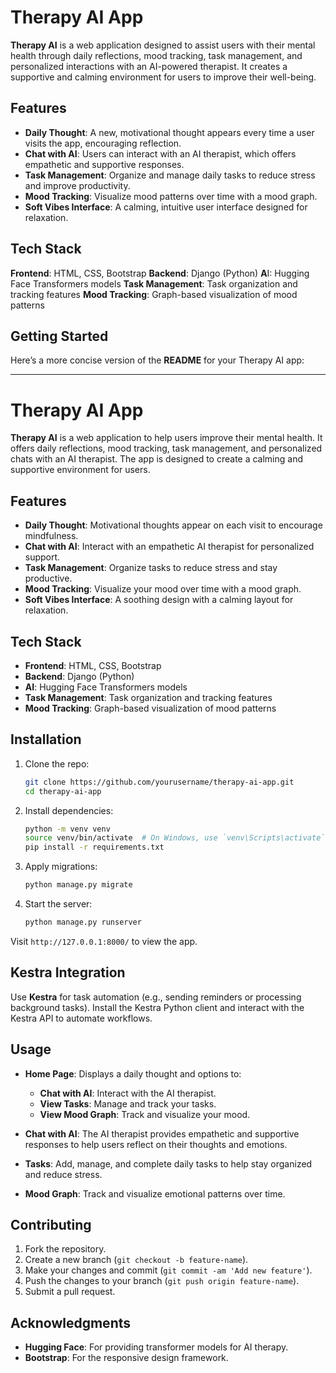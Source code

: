 
# **Therapy AI App**

**Therapy AI** is a web application designed to assist users with their mental health through daily reflections, mood tracking, task management, and personalized interactions with an AI-powered therapist. It creates a supportive and calming environment for users to improve their well-being.

## **Features**

- **Daily Thought**: A new, motivational thought appears every time a user visits the app, encouraging reflection.
- **Chat with AI**: Users can interact with an AI therapist, which offers empathetic and supportive responses.
- **Task Management**: Organize and manage daily tasks to reduce stress and improve productivity.
- **Mood Tracking**: Visualize mood patterns over time with a mood graph.
- **Soft Vibes Interface**: A calming, intuitive user interface designed for relaxation.

## **Tech Stack**
**Frontend**: HTML, CSS, Bootstrap
**Backend**: Django (Python)
**A**I: Hugging Face Transformers models
**Task Management**: Task organization and tracking features
**Mood Tracking**: Graph-based visualization of mood patterns

## **Getting Started**

Here’s a more concise version of the **README** for your Therapy AI app:

---

# **Therapy AI App**

**Therapy AI** is a web application to help users improve their mental health. It offers daily reflections, mood tracking, task management, and personalized chats with an AI therapist. The app is designed to create a calming and supportive environment for users.

## **Features**

- **Daily Thought**: Motivational thoughts appear on each visit to encourage mindfulness.
- **Chat with AI**: Interact with an empathetic AI therapist for personalized support.
- **Task Management**: Organize tasks to reduce stress and stay productive.
- **Mood Tracking**: Visualize your mood over time with a mood graph.
- **Soft Vibes Interface**: A soothing design with a calming layout for relaxation.

## **Tech Stack**

- **Frontend**: HTML, CSS, Bootstrap
- **Backend**: Django (Python)
- **AI**: Hugging Face Transformers models
- **Task Management**: Task organization and tracking features
- **Mood Tracking**: Graph-based visualization of mood patterns

## **Installation**

1. Clone the repo:
   ```bash
   git clone https://github.com/yourusername/therapy-ai-app.git
   cd therapy-ai-app
   ```

2. Install dependencies:
   ```bash
   python -m venv venv
   source venv/bin/activate  # On Windows, use `venv\Scripts\activate`
   pip install -r requirements.txt
   ```

3. Apply migrations:
   ```bash
   python manage.py migrate
   ```

4. Start the server:
   ```bash
   python manage.py runserver
   ```

Visit `http://127.0.0.1:8000/` to view the app.

## **Kestra Integration**

Use **Kestra** for task automation (e.g., sending reminders or processing background tasks). Install the Kestra Python client and interact with the Kestra API to automate workflows.

## **Usage**

- **Home Page**: Displays a daily thought and options to:
  - **Chat with AI**: Interact with the AI therapist.
  - **View Tasks**: Manage and track your tasks.
  - **View Mood Graph**: Track and visualize your mood.

- **Chat with AI**: The AI therapist provides empathetic and supportive responses to help users reflect on their thoughts and emotions.
- **Tasks**: Add, manage, and complete daily tasks to help stay organized and reduce stress.
- **Mood Graph**: Track and visualize emotional patterns over time.

## **Contributing**

1. Fork the repository.
2. Create a new branch (`git checkout -b feature-name`).
3. Make your changes and commit (`git commit -am 'Add new feature'`).
4. Push the changes to your branch (`git push origin feature-name`).
5. Submit a pull request.

## **Acknowledgments**

- **Hugging Face**: For providing transformer models for AI therapy.
- **Bootstrap**: For the responsive design framework.

